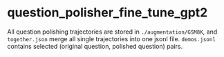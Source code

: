# question_polisher_fine_tune_gpt2
All question polishing trajectories are stored in `./augmentation/GSM8K`, and `together.json` merge all single trajectories into one jsonl file.
`demos.jsonl` contains selected (original question, polished question) pairs.
